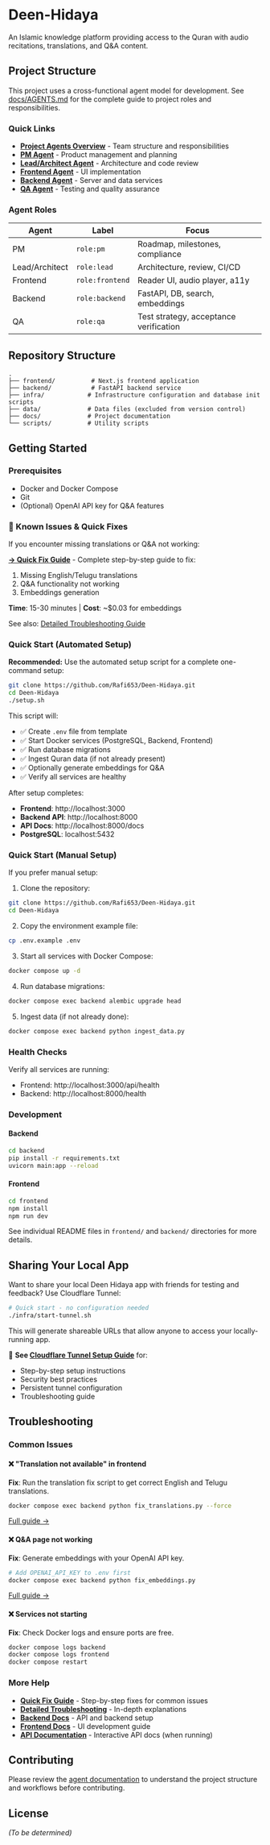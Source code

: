 # Deen-Hidaya

An Islamic knowledge platform providing access to the Quran with audio recitations, translations, and Q&A content.

## Project Structure

This project uses a cross-functional agent model for development. See [docs/AGENTS.md](./docs/AGENTS.md) for the complete guide to project roles and responsibilities.

### Quick Links
- **[Project Agents Overview](./docs/AGENTS.md)** - Team structure and responsibilities
- **[PM Agent](./docs/agents/PM.md)** - Product management and planning
- **[Lead/Architect Agent](./docs/agents/LEAD.md)** - Architecture and code review
- **[Frontend Agent](./docs/agents/FRONTEND.md)** - UI implementation
- **[Backend Agent](./docs/agents/BACKEND.md)** - Server and data services
- **[QA Agent](./docs/agents/QA.md)** - Testing and quality assurance

### Agent Roles

| Agent | Label | Focus |
|-------|-------|-------|
| PM | `role:pm` | Roadmap, milestones, compliance |
| Lead/Architect | `role:lead` | Architecture, review, CI/CD |
| Frontend | `role:frontend` | Reader UI, audio player, a11y |
| Backend | `role:backend` | FastAPI, DB, search, embeddings |
| QA | `role:qa` | Test strategy, acceptance verification |

## Repository Structure

```
.
├── frontend/          # Next.js frontend application
├── backend/           # FastAPI backend service
├── infra/            # Infrastructure configuration and database init scripts
├── data/             # Data files (excluded from version control)
├── docs/             # Project documentation
└── scripts/          # Utility scripts
```

## Getting Started

### Prerequisites

- Docker and Docker Compose
- Git
- (Optional) OpenAI API key for Q&A features

### 🚨 Known Issues & Quick Fixes

If you encounter missing translations or Q&A not working:

**[→ Quick Fix Guide](./QUICKFIX_GUIDE.md)** - Complete step-by-step guide to fix:
1. Missing English/Telugu translations
2. Q&A functionality not working
3. Embeddings generation

**Time**: 15-30 minutes | **Cost**: ~$0.03 for embeddings

See also: [Detailed Troubleshooting Guide](./backend/FIXES_README.md)

### Quick Start (Automated Setup)

**Recommended:** Use the automated setup script for a complete one-command setup:

```bash
git clone https://github.com/Rafi653/Deen-Hidaya.git
cd Deen-Hidaya
./setup.sh
```

This script will:
- ✅ Create `.env` file from template
- ✅ Start Docker services (PostgreSQL, Backend, Frontend)
- ✅ Run database migrations
- ✅ Ingest Quran data (if not already present)
- ✅ Optionally generate embeddings for Q&A
- ✅ Verify all services are healthy

After setup completes:
- **Frontend**: http://localhost:3000
- **Backend API**: http://localhost:8000
- **API Docs**: http://localhost:8000/docs
- **PostgreSQL**: localhost:5432

### Quick Start (Manual Setup)

If you prefer manual setup:

1. Clone the repository:
```bash
git clone https://github.com/Rafi653/Deen-Hidaya.git
cd Deen-Hidaya
```

2. Copy the environment example file:
```bash
cp .env.example .env
```

3. Start all services with Docker Compose:
```bash
docker compose up -d
```

4. Run database migrations:
```bash
docker compose exec backend alembic upgrade head
```

5. Ingest data (if not already done):
```bash
docker compose exec backend python ingest_data.py
```

### Health Checks

Verify all services are running:
- Frontend: http://localhost:3000/api/health
- Backend: http://localhost:8000/health

### Development

#### Backend
```bash
cd backend
pip install -r requirements.txt
uvicorn main:app --reload
```

#### Frontend
```bash
cd frontend
npm install
npm run dev
```

See individual README files in `frontend/` and `backend/` directories for more details.

## Sharing Your Local App

Want to share your local Deen Hidaya app with friends for testing and feedback? Use Cloudflare Tunnel:

```bash
# Quick start - no configuration needed
./infra/start-tunnel.sh
```

This will generate shareable URLs that allow anyone to access your locally-running app.

📖 **See [Cloudflare Tunnel Setup Guide](./docs/CLOUDFLARE_TUNNEL_SETUP.md)** for:
- Step-by-step setup instructions
- Security best practices
- Persistent tunnel configuration
- Troubleshooting guide

## Troubleshooting

### Common Issues

#### ❌ "Translation not available" in frontend
**Fix**: Run the translation fix script to get correct English and Telugu translations.
```bash
docker compose exec backend python fix_translations.py --force
```
[Full guide →](./QUICKFIX_GUIDE.md#step-2-fix-translations)

#### ❌ Q&A page not working
**Fix**: Generate embeddings with your OpenAI API key.
```bash
# Add OPENAI_API_KEY to .env first
docker compose exec backend python fix_embeddings.py
```
[Full guide →](./QUICKFIX_GUIDE.md#step-3-fix-embeddings-enable-qa)

#### ❌ Services not starting
**Fix**: Check Docker logs and ensure ports are free.
```bash
docker compose logs backend
docker compose logs frontend
docker compose restart
```

### More Help

- **[Quick Fix Guide](./QUICKFIX_GUIDE.md)** - Step-by-step fixes for common issues
- **[Detailed Troubleshooting](./backend/FIXES_README.md)** - In-depth explanations
- **[Backend Docs](./backend/README.md)** - API and backend setup
- **[Frontend Docs](./frontend/README.md)** - UI development guide
- **[API Documentation](http://localhost:8000/docs)** - Interactive API docs (when running)

## Contributing

Please review the [agent documentation](./docs/AGENTS.md) to understand the project structure and workflows before contributing.

## License

*(To be determined)*